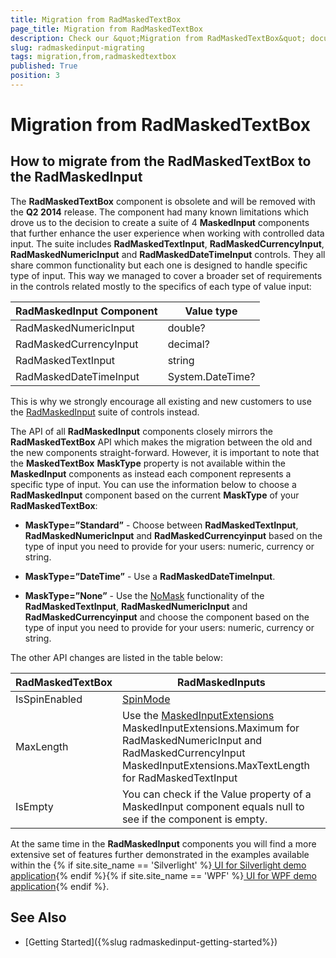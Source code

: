 ```yaml
---
title: Migration from RadMaskedTextBox
page_title: Migration from RadMaskedTextBox
description: Check our &quot;Migration from RadMaskedTextBox&quot; documentation article for the RadMaskedInput WPF control.
slug: radmaskedinput-migrating
tags: migration,from,radmaskedtextbox
published: True
position: 3
---
```


# Migration from RadMaskedTextBox

## How to migrate from the RadMaskedTextBox to the RadMaskedInput

The __RadMaskedTextBox__ component is obsolete and will be removed with the __Q2 2014__ release. The component had many known limitations which drove us to the decision to create a suite of 4 __MaskedInput__ components that further enhance the user experience when working with controlled data input. The suite includes __RadMaskedTextInput__, __RadMaskedCurrencyInput__, __RadMaskedNumericInput__ and __RadMaskedDateTimeInput__ controls. They all share common functionality but each one is designed to handle specific type of input. This way we managed to cover a broader set of requirements in the controls related mostly to the specifics of each type of value input:
        
|RadMaskedInput Component|Value type|
|------------------------|----------|
|RadMaskedNumericInput|double?|
|RadMaskedCurrencyInput|decimal?|
|RadMaskedTextInput|string|
|RadMaskedDateTimeInput|System.DateTime?|

This is why we strongly encourage all existing and new customers to use the [RadMaskedInput](http://www.telerik.com/help/wpf/radmaskedinput-overview.html) suite of controls instead.        

The API of all __RadMaskedInput__ components closely mirrors the __RadMaskedTextBox__ API which makes the migration between the old and the new components straight-forward. However, it is important to note that the __MaskedTextBox__ __MaskType__ property is not available within the __MaskedInput__ components as instead each component represents a specific type of input. You can use the information below to choose a __RadMaskedInput__ component based on the current __MaskType__ of your __RadMaskedTextBox__:        

* __MaskType=”Standard”__ - Choose between __RadMaskedTextInput__, __RadMaskedNumericInput__ and __RadMaskedCurrencyinput__ based on the type of input you need to provide for your users: numeric, currency or string.            

* __MaskType=”DateTime”__ - Use a __RadMaskedDateTimeInput__.            

* __MaskType=”None”__ - Use the [NoMask](http://www.telerik.com/help/wpf/radmaskedinput-features-common.html) functionality of the __RadMaskedTextInput__, __RadMaskedNumericInput__ and __RadMaskedCurrencyinput__ and choose the component based on the type of input you need to provide for your users: numeric, currency or string.            

The other API changes are listed in the table below:

|RadMaskedTextBox|RadMaskedInputs|
|----------------|---------------|
|IsSpinEnabled|[SpinMode](http://www.telerik.com/help/wpf/radmaskedinput-features-keyboard-mouse.html)|
|MaxLength|Use the [MaskedInputExtensions](http://www.telerik.com/help/wpf/radmaskedinput-features-extensions.html) MaskedInputExtensions.Maximum for RadMaskedNumericInput and RadMaskedCurrencyInput MaskedInputExtensions.MaxTextLength for RadMaskedTextInput|
|IsEmpty|You can check if the Value property of a MaskedInput component equals null to see if the component is empty.|

At the same time in the __RadMaskedInput__ components you will find a more extensive set of features further demonstrated in the examples available within the {% if site.site_name == 'Silverlight' %}[ UI for Silverlight demo application](https://demos.telerik.com/silverlight/){% endif %}{% if site.site_name == 'WPF' %}[ UI for WPF demo application](https://demos.telerik.com/wpf/){% endif %}.        

## See Also
 * [Getting Started]({%slug radmaskedinput-getting-started%})